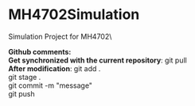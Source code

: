 # MH4702Simulation
Simulation Project for MH4702\


**Github comments:**\
     **Get synchronized with the current repository**: git pull\
     **After modification**: git add . \
                              git stage . \
                              git commit -m "message"\
                              git push
                    
